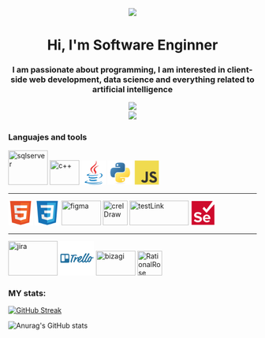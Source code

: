 <div align="center">
  <img src="https://encrypted-tbn0.gstatic.com/images?q=tbn:ANd9GcQWynF8UlOr4MJ99ccfWtfvogn1VIN-BHj3YOhRO6hcpdEwjpoyZVbgcTTSFmmAqMj860Q&usqp=CAU" />
  <h1 align="center">Hi, I'm Software Enginner </h1>
  <h3 align="center">I am passionate about programming, I am interested in client-side web development, data science and everything related to artificial   intelligence</h3>
</div>

<div align="center">
    <a href="https://wa.me/51995536118" target="_blank">
      <img src="https://img.shields.io/badge/WhatsApp-Contacteme!!-green"/>
    </a>
    <br>
    <a href="https://www.linkedin.com/in/anyelius64/" target="_blank">
        <img src="https://img.shields.io/badge/linkedin-https%3A%2F%2Fwww.linkedin.com%2Fin%2Fanyelius64%2F-blue" />
    </a>
</div>

<div align="left">
  <h3>Languajes and tools</h3>
    <img src="https://logowik.com/content/uploads/images/microsoft-sql-server4529.jpg" title="sqlserver" width="80" height="70">
    <img src="https://upload.wikimedia.org/wikipedia/commons/1/18/ISO_C%2B%2B_Logo.svg" title="c++" width="60" height="50">
    <img src="https://github.com/devicons/devicon/blob/master/icons/java/java-original.svg" title="java" width="50" height="50">
    <img src="https://github.com/devicons/devicon/blob/master/icons/python/python-original.svg" title="python"  width="50" height="50">
    <img src="https://github.com/devicons/devicon/blob/master/icons/javascript/javascript-original.svg" title="javascript"  width="50" height="50">
    <hr>  
    <img src="https://github.com/devicons/devicon/blob/master/icons/html5/html5-original.svg" title="html" width="50" height="50">
    <img src="https://github.com/devicons/devicon/blob/master/icons/css3/css3-original.svg" title="css" width="50" height="50">  
    <img src="https://www.vectorlogo.zone/logos/figma/figma-ar21.png" title="figma" width="80" height="50">
    <img src="https://cdn.worldvectorlogo.com/logos/coreldraw-gs2019-2.svg" title="crelDraw" width="50" height="50">
    <img src="https://www.devopsschool.com/blog/wp-content/uploads/2022/04/testlink-logo.png" title="testLink" width="120" height="50">
    <img src="https://github.com/devicons/devicon/blob/master/icons/selenium/selenium-original.svg" title="selenium" width="50" height="50">
    <hr>
    <img src="https://www.vectorlogo.zone/logos/atlassian_jira/atlassian_jira-ar21.png" title="jira" width="100" height="70">
    <img src="https://github.com/devicons/devicon/blob/master/icons/trello/trello-plain-wordmark.svg" title="trello" width="70" height="70">
    <img src="https://seekvectorlogo.com/wp-content/uploads/2021/12/bizagi-vector-logo-2021.png" title="bizagi" width="80" height="50">
    <img src="https://discoversdkcdn.azureedge.net/runtimecontent/companyfiles/5803/2278/thumbnail.png?v131140816767671932" title="RationalRose" width="50" height="50">
</div>

### MY stats:

[![GitHub Streak](http://github-readme-streak-stats.herokuapp.com?user=anyelius&theme=bear&hide_border=true)](https://git.io/streak-stats)

![Anurag's GitHub stats](https://github-readme-stats.vercel.app/api?username=anyelius&show_icons=true&theme=radical)


